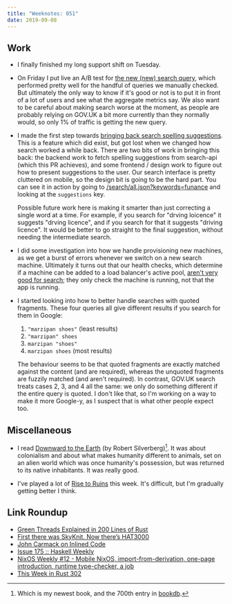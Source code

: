 ```yaml
---
title: "Weeknotes: 051"
date: 2019-09-08
---
```


## Work

- I finally finished my long support shift on Tuesday.

- On Friday I put live an A/B test for [the new (new) search query][],
  which performed pretty well for the handful of queries we manually
  checked.  But ultimately the only way to know if it's good or not is
  to put it in front of a lot of users and see what the aggregate
  metrics say.  We also want to be careful about making search worse
  at the moment, as people are probably relying on GOV.UK a bit more
  currently than they normally would, so only 1% of traffic is getting
  the new query.

- I made the first step towards [bringing back search spelling
  suggestions][].  This is a feature which did exist, but got lost
  when we changed how search worked a while back.  There are two bits
  of work in bringing this back: the backend work to fetch spelling
  suggestions from search-api (which this PR achieves), and some
  frontend / design work to figure out how to present suggestions to
  the user.  Our search interface is pretty cluttered on mobile, so
  the design bit is going to be the hard part.  You can see it in
  action by going to [/search/all.json?keywords=funance][] and looking
  at the `suggestions` key.

  Possible future work here is making it smarter than just correcting
  a single word at a time.  For example, if you search for "drving
  loicence" it suggests "drving licence", and if you search for that
  it suggests "driving licence".  It would be better to go straight to
  the final suggestion, without needing the intermediate search.

- I did some investigation into how we handle provisioning new
  machines, as we get a burst of errors whenever we switch on a new
  search machine.  Ultimately it turns out that our health checks,
  which determine if a machine can be added to a load balancer's
  active pool, [aren't very good for search][]; they only check the
  machine is running, not that the app is running.

- I started looking into how to better handle searches with quoted
  fragments.  These four queries all give different results if you
  search for them in Google:

  1. `"marzipan shoes"` (least results)
  2. `"marzipan" shoes`
  3. `marzipan "shoes"`
  4. `marzipan shoes` (most results)

  The behaviour seems to be that quoted fragments are exactly matched
  against the content (and are required), whereas the unquoted
  fragments are fuzzily matched (and aren't required).  In contrast,
  GOV.UK search treats cases 2, 3, and 4 all the same: we only do
  something different if the entire query is quoted.  I don't like
  that, so I'm working on a way to make it more Google-y, as I suspect
  that is what other people expect too.

[the new (new) search query]: https://github.com/alphagov/search-api/pull/1669
[bringing back search spelling suggestions]: https://github.com/alphagov/finder-frontend/pull/1481
[/search/all.json?keywords=funance]: https://www.gov.uk/search/all.json?keywords=funance
[aren't very good for search]: https://github.com/alphagov/govuk-aws/pull/1096

## Miscellaneous

- I read [Downward to the Earth][] (by Robert Silverberg)[^700].  It
  was about colonialism and about what makes humanity different to
  animals, set on an alien world which was once humanity's possession,
  but was returned to its native inhabitants.  It was really good.

- I've played a lot of [Rise to Ruins][] this week.  It's difficult,
  but I'm gradually getting better I think.

[^700]: Which is my newest book, and the 700th entry in [bookdb][].

[Downward to the Earth]: https://en.wikipedia.org/wiki/Downward_to_the_Earth
[bookdb]: https://www.barrucadu.co.uk/bookdb/
[Rise to Ruins]: https://risetoruins.com/

## Link Roundup

- [Green Threads Explained in 200 Lines of Rust](https://cfsamson.gitbook.io/green-threads-explained-in-200-lines-of-rust/)
- [First there was SkyKnit. Now there’s HAT3000](https://aiweirdness.com/post/187489831262/first-there-was-skyknit-now-theres-hat3000)
- [John Carmack on Inlined Code](http://number-none.com/blow/john_carmack_on_inlined_code.html)
- [Issue 175 :: Haskell Weekly](https://haskellweekly.news/issues/175.html)
- [NixOS Weekly #12 - Mobile NixOS, import-from-derivation, one-page introduction, runtime type-checker, a job](https://weekly.nixos.org/2019/12-mobile-nixos-import-from-derivation-one-page-introduction-runtime-type-checker-a-job.html)
- [This Week in Rust 302](https://this-week-in-rust.org/blog/2019/09/03/this-week-in-rust-302/)
